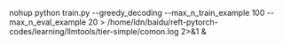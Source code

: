nohup python train.py --greedy_decoding --max_n_train_example 100 --max_n_eval_example 20  > /home/ldn/baidu/reft-pytorch-codes/learning/llmtools/tier-simple/comon.log 2>&1 &

